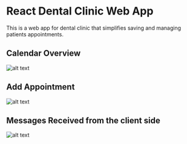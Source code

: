 # React Dental Clinic Web App

This is a web app for dental clinic that simplifies saving and managing patients appointments.

## Calendar Overview

![alt text](https://samoudianas.xyz/TheDental/videos/TheDentaladmin/DragAppo-1.gif)


## Add Appointment
![alt text](https://samoudianas.xyz/TheDental/videos/TheDentaladmin/AddApp-1.gif)


## Messages Received from the client side
![alt text](https://samoudianas.xyz/TheDental/videos/TheDentaladmin/messages.png)
